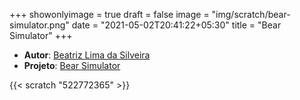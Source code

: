 +++
showonlyimage = true
draft = false
image = "img/scratch/bear-simulator.png"
date = "2021-05-02T20:41:22+05:30"
title = "Bear Simulator"
+++

- **Autor**: [Beatriz Lima da Silveira](../../about/)
- **Projeto**: [Bear Simulator](https://scratch.mit.edu/projects/522772365/)

{{< scratch "522772365" >}}